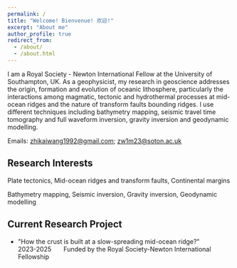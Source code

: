 ```yaml
---
permalink: /
title: "Welcome! Bienvenue! 欢迎!"
excerpt: "About me"
author_profile: true
redirect_from: 
  - /about/
  - /about.html
---
```


I am a Royal Society - Newton International Fellow at the University of Southampton, UK. As a geophysicist, my research in geoscience addresses the origin, formation and evolution of oceanic lithosphere, particularly the interactions among magmatic, tectonic and hydrothermal processes at mid-ocean ridges and the nature of transform faults bounding ridges. I use different techniques including bathymetry mapping, seismic travel time tomography and full waveform inversion, gravity inversion and geodynamic modelling.

Emails: zhikaiwang1992@gmail.com; zw1m23@soton.ac.uk

Research Interests
----
Plate tectonics, Mid-ocean ridges and transform faults, Continental margins

Bathymetry mapping, Seismic inversion, Gravity inversion, Geodynamic modelling

Current Research Project
----
* "How the crust is built at a slow-spreading mid-ocean ridge?" &nbsp; &nbsp; &nbsp; &nbsp; &nbsp; &nbsp; 2023-2025
 &nbsp; &nbsp; &nbsp; Funded by the Royal Society-Newton International Fellowship
